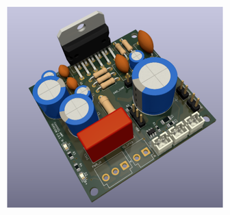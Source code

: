 ![Screenshot of a comment on a GitHub issue showing an image, added in the Markdown, of an Octocat smiling and raising a tentacle.  | width=500  ](screenshot.png)
